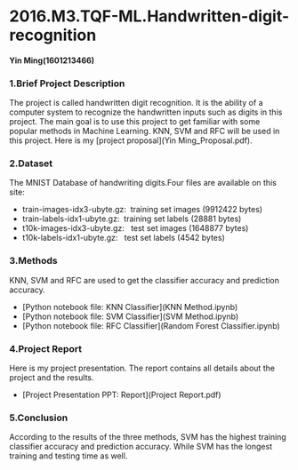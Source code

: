 # 2016.M3.TQF-ML.Handwritten-digit-recognition
#### Yin Ming(1601213466)
### 1.Brief Project Description
The project is called handwritten digit recognition. It is the ability of a computer system to recognize the handwritten inputs such as digits in this project. The main goal is to use this project to get familiar with some popular methods in Machine Learning. KNN, SVM and RFC will be used in this project. Here is my [project proposal](Yin Ming_Proposal.pdf).

### 2.Dataset
The MNIST Database of handwriting digits.Four files are available on this site:

* train-images-idx3-ubyte.gz:  training set images (9912422 bytes) 
* train-labels-idx1-ubyte.gz:  training set labels (28881 bytes) 
* t10k-images-idx3-ubyte.gz:   test set images (1648877 bytes) 
* t10k-labels-idx1-ubyte.gz:   test set labels (4542 bytes)

### 3.Methods
KNN, SVM and RFC are used to get the classifier accuracy and prediction accuracy.

* [Python notebook file: KNN Classifier](KNN Method.ipynb)
* [Python notebook file: SVM Classifier](SVM Method.ipynb)
* [Python notebook file: RFC Classifier](Random Forest Classifier.ipynb)

### 4.Project Report
Here is my project presentation. The report contains all details about the project and the results.

* [Project Presentation PPT: Report](Project Report.pdf)

### 5.Conclusion
According to the results of the three methods, SVM has the highest training classifier accuracy and prediction accuracy. While SVM has the longest training and testing time as well.
